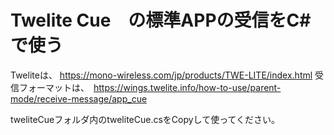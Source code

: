 # Twelite Cue　の標準APPの受信をC#で使う

Tweliteは、 https://mono-wireless.com/jp/products/TWE-LITE/index.html
受信フォーマットは、　https://wings.twelite.info/how-to-use/parent-mode/receive-message/app_cue

tweliteCueフォルダ内のtweliteCue.csをCopyして使ってください。

